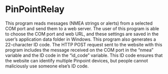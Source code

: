 # PinPointRelay

This program reads messages (NMEA strings or alerts) from a selected COM port and send them to a web server. The user of this program is able to choose the COM port and web URL, and these settings are saved in the user’s application data folder in Windows. This program also generates a 22-character ID code. The HTTP POST request sent to the website with this program includes the message received on the COM port in the “nmea” variable and the ID code in the “id_code” variable. This ID code ensures that the website can identify multiple Pinpoint devices, but people cannot maliciously use someone else’s ID code. 
